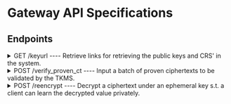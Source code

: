 # Gateway API Specifications

## Endpoints

<details>
  <summary>GET /keyurl ---- Retrieve links for retrieving the public keys and CRS' in the system.</summary>

#### Description

This endpoint returns a JSON object containing URLs from an S3 bucket, allowing the client to download key files such as the blockchain public key, CRS files for input proof generation, the bootstrap key, and the address and public verification keys for each of the MPC servers running the TKMS.

For each file (with the exception of the verification key and address), a list of cryptographic signatures is provided to ensure the integrity and authenticity of the downloaded content. These signatures should be considered as a multi-sig. This means that instead of needing all the signatures to validate the content, only a subset, specifically >1/3 of the total signatures (if n nodes are signing), is required to verify that the content is legitimate. 

No query parameters are required, as the gateway is already preconfigured for a specific blockchain.



#### Query Parameters

No parameters.

#### Headers

None.

#### Response

**Success (200 OK)**

The request is successful, and the response will include a JSON object with a `status` and a `response`. The response again consists of the following elements: 
- `crs`: A map of containing information on the different CRS'. The key of the map is the max amount of bits the CRS can support proofs for. The value is an object of the following elements for the given CRS:
    * `data_id`: The 20 byte (lower-case) hex encoded handle/ID identifying the CRS.
    * `param_choice`: An integer representing the choice of parameters for the public key to be used with the CRS. 
    * `signatures`: A list of signatures (one from each TKMS). Each signature is a hex (lower-case) encoded EIP712 signature on the `safe_serialization` of `PublicParam<Bls12_446>`.
    * `urls`: A list of URLs where the data can be fetched. The data at the end-point is a `safe_serialization` of `PublicParam<Bls12_446>`.
- `fhe_key_info`: A list of objects, each representing information on a key-set in the system. More specifically each element consists of the following:
    * `fhe_public_key`: An element which contains information about the public encryption key of a FHE key set. More specifically it consists of the following elements:
        * `data_id`: The 20 byte (lower-case) hex encoded handle/ID identifying the key.
        * `param_choice`: An integer representing the choice of parameters used to generate the key. 
        * `signatures`: A list of signatures (one from each TKMS). Each signature is a hex (lower-case) encoded EIP712 signature on the `safe_serialization` of `CompactPublicKey`.
        * `urls`: A list of URLs where the data can be fetched. The data at the end-point is a `safe_serialization` of `CompactPublicKey`.
    * `fhe_server_key`: An element which contains information about the server key (the key used to perform FHE operations on ciphertexts) of a FHE key set. More specifically it consists of the following elements:
        * `data_id`: The 20 byte (lower-case) hex encoded handle/ID identifying the key.
        * `param_choice`: An integer representing the choice of parameters used to generate the key. 
        * `signatures`: A list of signatures (one from each TKMS). Each signature is a hex (lower-case) encoded EIP712 signature on the `safe_serialization` of `CompactPublicKey`.
        * `urls`: A list of URLs where the data can be fetched. The data at the end-point is a `safe_serialization` of `ServerKey`.
- `verf_public_key`: **Deprecated and will be removed in the future** A list containing of elements, where each element is the information about a TKMS MPC server's signing key. That is, the key which a server uses to sign requests. More specifically each element of the vector consists of the following:
        * `key_id`: The 20 byte (lower-case) hex encoded handle/ID identifying the key. Currently this value is static for signing keys. That is, it will always be `408d8cbaa51dece7f782fe04ba0b1c1d017b1088`.
        * `server_id`: The integer ID of the server whose key is being described in the current element. This is an integer in the range [1; n], where n is the amount of MPC servers.
        * `verf_public_key_url`: The URL end-point of the given server where a serialization of the signing key can be found. The signing key is a `safe_serialization` of `PublicSigKey`.
        * `verf_public_key_address`: The URL end-point of the given server where a file containing the human-readable Ethereum address of the server's signing key.

For example the following:

```json
{
    "response": {
        "crs": {
            "256": {
                "data_id": "d8d94eb3a23d22d3eb6b5e7b694e8afcd571d906",
                "param_choice": 1,
                "signatures": [
                    "0d13...",
                    "4250...",
                    "a42c...",
                    "fhb5..."
                ],
                "urls": [
                    "https://s3.amazonaws.com/bucket-name-1/PUB-p1/CRS/d8d94eb3a23d22d3eb6b5e7b694e8afcd571d906",
                    "https://s3.amazonaws.com/bucket-name-4/PUB-p4/CRS/d8d94eb3a23d22d3eb6b5e7b694e8afcd571d906",
                    "https://s3.amazonaws.com/bucket-name-2/PUB-p2/CRS/d8d94eb3a23d22d3eb6b5e7b694e8afcd571d906",
                    "https://s3.amazonaws.com/bucket-name-3/PUB-p3/CRS/d8d94eb3a23d22d3eb6b5e7b694e8afcd571d906"
                ]
            }
        },
        "fhe_key_info": [
            {
                "fhe_public_key": {
                    "data_id": "408d8cbaa51dece7f782fe04ba0b1c1d017b1088",
                    "param_choice": 1,
                    "signatures": [
                        "cdff...",
                        "123c...",
                        "00ff...",
                        "a367..."
                    ],
                    "urls": [
                        "https://s3.amazonaws.com/bucket-name-1/PUB-p1/PublicKey/408d8cbaa51dece7f782fe04ba0b1c1d017b1088",
                        "https://s3.amazonaws.com/bucket-name-4/PUB-p4/PublicKey/408d8cbaa51dece7f782fe04ba0b1c1d017b1088",
                        "https://s3.amazonaws.com/bucket-name-2/PUB-p2/PublicKey/408d8cbaa51dece7f782fe04ba0b1c1d017b1088",
                        "https://s3.amazonaws.com/bucket-name-3/PUB-p3/PublicKey/408d8cbaa51dece7f782fe04ba0b1c1d017b1088"
                    ]
                },
                "fhe_server_key": {
                    "data_id": "408d8cbaa51dece7f782fe04ba0b1c1d017b1088",
                    "param_choice": 1,
                    "signatures": [
                        "839b...",
                        "baef...",
                        "55cc...",
                        "81a4..."
                    ],
                    "urls": [
                        "https://s3.amazonaws.com/bucket-name-1/PUB-p1/ServerKey/408d8cbaa51dece7f782fe04ba0b1c1d017b1088",
                        "https://s3.amazonaws.com/bucket-name-4/PUB-p4/ServerKey/408d8cbaa51dece7f782fe04ba0b1c1d017b1088",
                        "https://s3.amazonaws.com/bucket-name-2/PUB-p2/ServerKey/408d8cbaa51dece7f782fe04ba0b1c1d017b1088",
                        "https://s3.amazonaws.com/bucket-name-3/PUB-p3/ServerKey/408d8cbaa51dece7f782fe04ba0b1c1d017b1088"
                    ]
                }
            }
        ],
        "verf_public_key": [
            {
                "key_id": "408d8cbaa51dece7f782fe04ba0b1c1d017b1088",
                "server_id": 1,
                "verf_public_key_address": "https://s3.amazonaws.com/bucket-name-1/PUB-p1/VerfAddress/408d8cbaa51dece7f782fe04ba0b1c1d017b1088",
                "verf_public_key_url": "https://s3.amazonaws.com/bucket-name-1/PUB-p1/VerfKey/408d8cbaa51dece7f782fe04ba0b1c1d017b1088"
            },
            {
                "key_id": "408d8cbaa51dece7f782fe04ba0b1c1d017b1088",
                "server_id": 4,
                "verf_public_key_address": "https://s3.amazonaws.com/bucket-name-4/PUB-p4/VerfAddress/408d8cbaa51dece7f782fe04ba0b1c1d017b1088",
                "verf_public_key_url": "https://s3.amazonaws.com/bucket-name-4//PUB-p4/VerfKey/408d8cbaa51dece7f782fe04ba0b1c1d017b1088"
            },
            {
                "key_id": "408d8cbaa51dece7f782fe04ba0b1c1d017b1088",
                "server_id": 2,
                "verf_public_key_address": "https://s3.amazonaws.com/bucket-name-2/PUB-p2/VerfAddress/408d8cbaa51dece7f782fe04ba0b1c1d017b1088",
                "verf_public_key_url": "https://s3.amazonaws.com/bucket-name-2/PUB-p2/VerfKey/408d8cbaa51dece7f782fe04ba0b1c1d017b1088"
            },
            {
                "key_id": "408d8cbaa51dece7f782fe04ba0b1c1d017b1088",
                "server_id": 3,
                "verf_public_key_address": "https://s3.amazonaws.com/bucket-name-3/PUB-p3/VerfAddress/408d8cbaa51dece7f782fe04ba0b1c1d017b1088",
                "verf_public_key_url": "https://s3.amazonaws.com/bucket-name-3/PUB-p3/VerfKey/408d8cbaa51dece7f782fe04ba0b1c1d017b1088"
            }
        ]
    },
    "status": "success"
}
```

**Error Responses**

| Status Code | Error Code   | Description                                      |
| ----------- | ------------ | ------------------------------------------------ |
| 400         | `BadRequest` | The request is invalid or missing required parameters. |
| 404         | `NotFound`   | The requested resource was not found.            |
| 500         | `ServerError` | An internal server error occurred.                   |

#### Example Error Responses

```json
{
  "error": "BadRequest",
  "message": "The request is invalid or missing required parameters."
}
```

```json
{
  "error": "NotFound",
  "message": "The requested resource was not found."
}
```

```json
{
  "error": "ServerError",
  "message": "An internal server error occurred. Please try again later."
}
```

</details>

<details>
  <summary>POST /verify_proven_ct ---- Input a batch of proven ciphertexts to be validated by the TKMS.</summary>

#### Description

This endpoint returns a JSON object containing all the signatures on the proven ciphertexts from the TKMS servers. Furthermore the response contains some meta-information distinguishing if the response is for the co-processor setting or fhEVM native setting. In case of the co-processor setting, then the ciphertext storage handles and a signature from the co-processor attesting correct storage is also included.

The signatures from the TKMS should be considered as a multi-sig. This means that instead of needing all the signatures to validate the content, only a subset, specifically >1/3 of the total signatures, is required to verify that the content is legitimate. 

#### Query Parameters

Multiple parameters must be supplied as a JSON file:
- `contract_address`: An EIP-55 encoded address (that is, including the `0x` prefix) of the contract where the proven ciphertext is to be submitted.
- `caller_address`: An EIP-55 encoded address (that is, including the `0x` prefix) of the user who is providing the encrypted input.
- `crs_id`: The 20 byte (lower-case) hex encoded handle/ID identifying the CRS used to construct the proof.
- `key_id`: The 20 byte (lower-case) hex encoded handle/ID identifying the public key used to encrypt the ciphertext with.
- `ct_proof`: A hex encoding of the serialization of the proven ciphertext. More specifically the TFHE-RS object `ProvenCompactCiphertextList` serialized using `safe_serialization`.

```json
{
    "contract_address": "0x5aAeb6053F3E94C9b9A09f33669435E7Ef1BeAed",
    "caller_address": "0xD1220A0cf47c7B9Be7A2E6BA89F429762e7b9aDb" ,
    "crs_id": "d8d94eb3a23d22d3eb6b5e7b694e8afcd571d906",
    "key_id": "408d8cbaa51dece7f782fe04ba0b1c1d017b1088",
    "ct_proof": "cdff...",
}
```

#### Headers

None.

#### Response

**Success (200 OK)**

The request is successful, and the response will include a JSON object with a `status` and a `response` which  consists of the following:

- `listener_type`: An enum expressing whether the result is for an fhEVM native (`FHEVM_NATIVE`) or co-processor respectively (`COPROCESSOR`).
- `kms_signatures`: A list of signatures (one for each of the TKMS servers that respond to the query). Each signature is a hex (lower-case) encoded EIP712 signature on the `safe_serialization` of `ProvenCompactCiphertextList`.
- `proof_of_storage`: An optional signature from the co-processor. More specifically if fhEVM native is used it will be an empty string, otherwise it will be a hex (lower-case) encoded EIP712 signature on the request. 
- `handles`: A vector of handles to each of the ciphertexts which have been proven knowledge of. A handle is a 32 byte (lower-case) hex encoded handle/ID identifying the ciphertext.

For example the following:
```json
{
    "response": {
        "handles": [
            "0748b542afe2353c86cb707e3d21044b0be1fd18efc7cbaa6a415af055bfb358",
            "054ab4515b1541878723431005054f154e15e45e15800adb67879679df670456"
        ],
        "kms_signatures":[
            "15a4f9a8eb61459cfba7d103d8f911fb04ce91ecf841b34c49c0d56a70b896d20cbc31986188f91efc3842b7df215cee8acb40178daedb8b63d0ba5d199bce121c", 
            "118165165165423465234414c4c468a4d9684d8e18186d6f786161b4b436c58787cc68418186d6f786161b4b98461166a6a6668e8e118542c154867aab238abd79", 
            "1c849848940128065242121b2b12121ed876986da251561650c654564d684654e51610879a9a9798b78b78e7f8787d87c8c8894a454547809586616161464cc8a8", 
            "10c864ac145423466798808098c098b09a8908d6432da4544f5e54566b76740454654a54c65454565d65d657e44651241561342441234128888063304854897893", 
        ],
        "listener_type": "COPROCESSOR",
        "proof_of_storage": "17acd15648740c00849f489498489e4600a60a06068d484b084894988333000cff798751651498d68768753567a4356787c45787e79i8f64d128218927897c8789"
    },
    "status": "success"
}
```

**Error Responses**

| Status Code | Error Code   | Description                                      |
| ----------- | ------------ | ------------------------------------------------ |
| 400         | `BadRequest` | The request is invalid or missing required parameters. |
| 404         | `NotFound`   | The requested resource was not found.            |
| 500         | `ServerError` | An internal server error occurred.                   |

#### Example Error Responses

```json
{
  "error": "BadRequest",
  "message": "The request is invalid or missing required parameters."
}
```

```json
{
  "error": "NotFound",
  "message": "The requested resource was not found."
}
```

```json
{
  "error": "ServerError",
  "message": "An internal server error occurred. Please try again later."
}
```

</details>

<details>
  <summary>POST /reencrypt ---- Decrypt a ciphertext under an ephemeral key s.t. a client can learn the decrypted value privately.</summary>

#### Description

This end-point returns a JSON object containing a signcryption of the plaintext value of an FHE ciphertext that has been (obliviously) decrypted by the TKMS. 
More specifically the TKMS servers carry out a partial decryption resulting in each of them knowing a secret share of the plaintext. They each then signcrypt their share of the plaintext. The response consists of each of these signcryptions along with meta information about the threshold setup and which server provides each signcrypted share of the result. 
Since the signcryption is based on secret sharing it means that only a subset, specifically >1/3 of the total signature, is required to recover the result (assuming all returned signcryptions are correct). 

#### Query Parameters

Multiple parameters must be supplied as a JSON file:
- `signature`: A hex (lower-case) encoded EIP712 signature on the parameters of the request by a key owner permitted to do reencrypt of the ciphertext in question. 
- `client_address`: An EIP-55 encoded address (that is, including the `0x` prefix) of the end-user who is supposed to learn the reencrypted response.
- `enc_key`: The hex (lower-case) encoded public encryption key (libsodium) which the reencryption should be signcrypted under.
- `ciphertext_handle`: The 32 byte (lower-case) hex encoded handle/ID identifying the ciphertext.
- `eip712_verifying_contract`: An EIP-55 encoded address (that is, including the `0x` prefix) of the contract responsible for the validation.
```json
{
     "signature": "15a4f9a8eb61459cfba7d103d8f911fb04ce91ecf841b34c49c0d56a70b896d20cbc31986188f91efc3842b7df215cee8acb40178daedb8b63d0ba5d199bce121c",
     "client_address": "0x17853A630aAe15AED549B2B874de08B73C0F59c5",
     "enc_key": "2000000000000000df2fcacb774f03187f3802a27259f45c06d33cefa68d9c53426b15ad531aa822",
     "ciphertext_handle": "0748b542afe2353c86cb707e3d21044b0be1fd18efc7cbaa6a415af055bfb358",
     "eip712_verifying_contract": "0x66f9664f97F2b50F62D13eA064982f936dE76657"
}
```

#### Headers

None.

#### Response

**Success (200 OK)**

The request is successful, and the response will include a JSON object with a `status` and a `response` which is a list of responses from each TKMS. More specifically each element in the list consists of the following:
- `payload`: A bincode encoding of the signcryption from a single server along with meta information including the server ID, threshold parameter, type of value encrypted and the specific public key of the server supplying the specific response. 
- `signature`: An EIP712 signature which is hex (low-case) encoded.

For example the following:
```json
{
    "response": [
        {
            "payload": "161c5...",
            "signature": "15a4f9a8eb61459cfba7d103d8f911fb04ce91ecf841b34c49c0d56a70b896d20cbc31986188f91efc3842b7df215cee8acb40178daedb8b63d0ba5d199bce121c"
        },
        {
            "payload": "44546...",
            "signature": "118165165165423465234414c4c468a4d9684d8e18186d6f786161b4b436c58787cc68418186d6f786161b4b98461166a6a6668e8e118542c154867aab238abd79"
        },
        {
            "payload": "54cd5...",
            "signature": "1c849848940128065242121b2b12121ed876986da251561650c654564d684654e51610879a9a9798b78b78e7f8787d87c8c8894a454547809586616161464cc8a8"
        },
        {
            "payload": "a516b...",
            "signature": "10c864ac145423466798808098c098b09a8908d6432da4544f5e54566b76740454654a54c65454565d65d657e44651241561342441234128888063304854897893"
        },
    ],
    "status": "success"
}
```

**Error Responses**

| Status Code | Error Code   | Description                                      |
| ----------- | ------------ | ------------------------------------------------ |
| 400         | `BadRequest` | The request is invalid or missing required parameters. |
| 404         | `NotFound`   | The requested resource was not found.            |
| 500         | `ServerError` | An internal server error occurred.                   |

#### Example Error Responses

```json
{
  "error": "BadRequest",
  "message": "The request is invalid or missing required parameters."
}
```

```json
{
  "error": "NotFound",
  "message": "The requested resource was not found."
}
```

```json
{
  "error": "ServerError",
  "message": "An internal server error occurred. Please try again later."
}
```

</details>